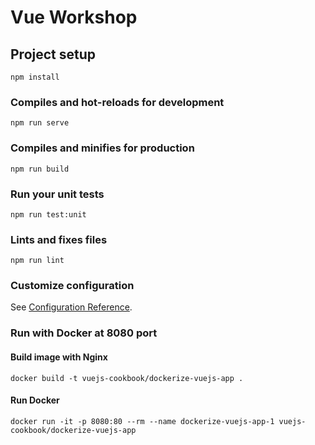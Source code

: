 # Vue Workshop

## Project setup
```
npm install
```

### Compiles and hot-reloads for development
```
npm run serve
```

### Compiles and minifies for production
```
npm run build
```

### Run your unit tests
```
npm run test:unit
```

### Lints and fixes files
```
npm run lint
```

### Customize configuration
See [Configuration Reference](https://cli.vuejs.org/config/).

### Run with Docker at 8080 port

#### Build image with Nginx
```
docker build -t vuejs-cookbook/dockerize-vuejs-app .
```

#### Run Docker
```
docker run -it -p 8080:80 --rm --name dockerize-vuejs-app-1 vuejs-cookbook/dockerize-vuejs-app
```




